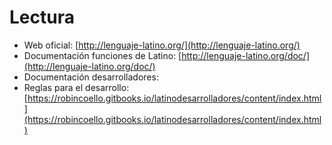 # Lectura

* Web oficial:  [http://lenguaje-latino.org/](http://lenguaje-latino.org/)
* Documentación funciones de Latino:  [http://lenguaje-latino.org/doc/](http://lenguaje-latino.org/doc/) 
* Documentación desarrolladores: 
* Reglas para el desarrollo: [https://robincoello.gitbooks.io/latinodesarrolladores/content/index.html](https://robincoello.gitbooks.io/latinodesarrolladores/content/index.html)





